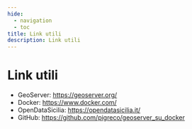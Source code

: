 ```yaml
---
hide:
  - navigation
  - toc
title: Link utili
description: Link utili
---
```


# Link utili

- GeoServer: <https://geoserver.org/>
- Docker: <https://www.docker.com/>
- OpenDataSicilia: <https://opendatasicilia.it/>
- GitHub: <https://github.com/pigreco/geoserver_su_docker>